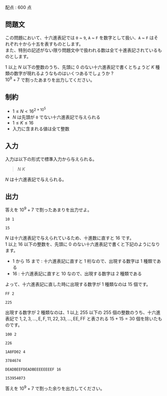 配点 : $600$ 点

## 問題文

この問題において、十六進表記では `0` ~ `9`, `A` ~ `F` を数字として扱い、`A` ~ `F` はそれぞれ十から十五を表すものとします。<br>
また、特別の記述がない限り問題文中で扱われる数は全て十進表記されているものとします。  

$1$ 以上 $N$ 以下の整数のうち、先頭に $0$ のない十六進表記で書くとちょうど $K$ 種類の数字が現れるようなものはいくつあるでしょうか ?<br>
$10^9 + 7$ で割ったあまりを出力してください。  

## 制約

- $1 \le N \lt {16}^{2 \times 10^5}$
- $N$ は先頭が `0` でない十六進表記で与えられる
- $1 \le K \le 16$
- 入力に含まれる値は全て整数

## 入力

入力は以下の形式で標準入力から与えられる。

> $N$ $K$

$N$ は十六進表記で与えられる。

## 出力

答えを $10^9 + 7$ で割ったあまりを出力せよ。  

```input1
10 1
```

```output1
15
```

$N$ は十六進表記で与えられているため、十進数に直すと $16$ です。<br>
$1$ 以上 $16$ 以下の整数を、先頭に $0$ のない十六進表記で書くと下記のようになります。  

- $1$ から $15$ まで : 十六進表記に直すと $1$ 桁なので、出現する数字は $1$ 種類である
- $16$ : 十六進表記に直すと $10$ なので、出現する数字は $2$ 種類である

よって、十六進表記に直した時に出現する数字が $1$ 種類なのは $15$ 個です。  

```input2
FF 2
```

```output2
225
```

出現する数字が $2$ 種類なのは、$1$ 以上 $255$ 以下の $255$ 個の整数のうち、十六進表記で $1, 2, 3, \dots, \mathrm{E}, \mathrm{F}, 11, 22, 33, \dots, \mathrm{EE}, \mathrm{FF}$ と表される $15 + 15 = 30$ 個を除いたものです。  

```input3
100 2
```

```output3
226
```

```input4
1A8FD02 4
```

```output4
3784674
```

```input5
DEADBEEFDEADBEEEEEEEEF 16
```

```output5
153954073
```

答えを $10^9 + 7$ で割った余りを出力してください。